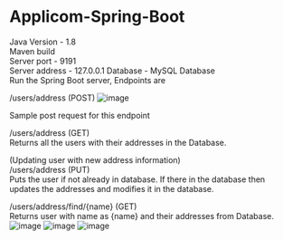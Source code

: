 # Applicom-Spring-Boot
 Java Version - 1.8  
 Maven build  
 Server port - 9191  
 Server address - 127.0.0.1 
 Database - MySQL Database   
 Run the Spring Boot server, Endpoints are  
 
 /users/address (POST) 
![image](https://user-images.githubusercontent.com/81566132/193196726-80174e66-f875-431f-9763-7e1d991c523a.png)  

Sample post request for this endpoint  

/users/address (GET)  
Returns all the users with their addresses in the Database.  

(Updating user with new address information)  
/users/address (PUT)  
Puts the user if not already in database. If there in the database then updates the addresses and modifies it in the database.  

/users/address/find/{name} (GET)  
Returns user with name as {name} and their addresses from Database.  
![image](https://user-images.githubusercontent.com/81566132/193197636-e40feedc-d384-41c2-b870-b39b2d3475bc.png)
![image](https://user-images.githubusercontent.com/81566132/193197690-077e7081-6703-4f14-932b-93abcc7db000.png)
![image](https://user-images.githubusercontent.com/81566132/193197769-3525839f-1164-432f-a4c6-dd5f47067bab.png)
